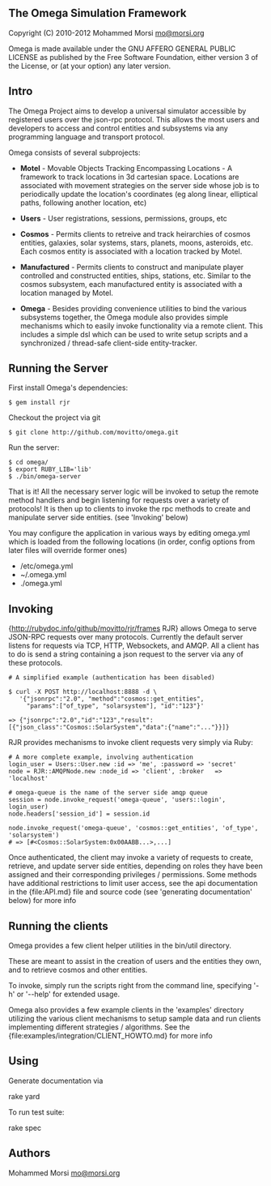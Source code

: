 ## The Omega Simulation Framework

Copyright (C) 2010-2012 Mohammed Morsi <mo@morsi.org>

Omega is made available under the GNU AFFERO GENERAL PUBLIC LICENSE
as published by the Free Software Foundation, either version 3
of the License, or (at your option) any later version.

## Intro
The Omega Project aims to develop a universal simulator accessible by registered
users over the json-rpc protocol. This allows the most users and developers to access
and control entities and subsystems via any programming language and transport protocol.

Omega consists of several subprojects:

* **Motel** - Movable Objects Tracking Encompassing Locations - A framework to track
locations in 3d cartesian space. Locations are associated with movement strategies
on the server side whose job is to periodically update the location's coordinates
(eg along linear, elliptical paths, following another location, etc)

* **Users** - User registrations, sessions, permissions, groups, etc

* **Cosmos** - Permits clients to retreive and track heirarchies of cosmos entities,
galaxies, solar systems, stars, planets, moons, asteroids, etc. Each cosmos entity
is associated with a location tracked by Motel.

* **Manufactured** - Permits clients to construct and manipulate player controlled and
constructed entities, ships, stations, etc. Similar to the cosmos subsystem, each
manufactured entity is associated with a location managed by Motel.

* **Omega** - Besides providing convenience utilities to bind the various subsystems
together, the Omega module also provides simple mechanisms which to easily invoke
functionality via a remote client. This includes a simple dsl which can be used to
write setup scripts and a synchronized / thread-safe client-side entity-tracker.


## Running the Server

First install Omega's dependencies:

    $ gem install rjr

Checkout the project via git

    $ git clone http://github.com/movitto/omega.git

Run the server:

    $ cd omega/
    $ export RUBY_LIB='lib'
    $ ./bin/omega-server


That is it! All the necessary server logic will be invoked to
setup the remote method handlers and begin listening for requests
over a variety of protocols! It is then up to clients to invoke
the rpc methods to create and manipulate server side entities.
(see 'Invoking' below)

You may configure the application in various ways by editing
omega.yml which is loaded from the following locations
(in order, config options from later files will override former ones)

* /etc/omega.yml
* ~/.omega.yml
* ./omega.yml


## Invoking
{http://rubydoc.info/github/movitto/rjr/frames RJR}
allows Omega to serve JSON-RPC requests over many protocols.
Currently the default server listens for requests via TCP, HTTP,
Websockets, and AMQP. All a client has to do is send a string
containing a json request to the server via any of these protocols.

    # A simplified example (authentication has been disabled)

    $ curl -X POST http://localhost:8888 -d \
       '{"jsonrpc":"2.0", "method":"cosmos::get_entities",
         "params":["of_type", "solarsystem"], "id":"123"}'

    => {"jsonrpc":"2.0","id":"123","result":[{"json_class":"Cosmos::SolarSystem","data":{"name":"..."}}]}
   


RJR provides mechanisms to invoke client requests very simply via Ruby:

    # A more complete example, involving authentication
    login_user = Users::User.new :id => 'me', :password => 'secret'
    node = RJR::AMQPNode.new :node_id => 'client', :broker   => 'localhost'

    # omega-queue is the name of the server side amqp queue
    session = node.invoke_request('omega-queue', 'users::login', login_user)
    node.headers['session_id'] = session.id

    node.invoke_request('omega-queue', 'cosmos::get_entities', 'of_type', 'solarsystem')
    # => [#<Cosmos::SolarSystem:0x00AABB...>,...]


Once authenticated, the client may invoke a variety of requests to create,
retrieve, and update server side entities, depending on roles they have
been assigned and their corresponding privileges / permissions. Some methods
have additional restrictions to limit user access, see the api documentation
in the {file:API.md} file and source code (see 'generating documentation' below) for more info

## Running the clients

Omega provides a few client helper utilities in the bin/util directory.

These are meant to assist in the creation of users and the entities they own, and
to retrieve cosmos and other entities. 

To invoke, simply run the scripts right from the command line, specifying
'-h' or '--help' for extended usage.

Omega also provides a few example clients in the 'examples' directory utilizing
the various client mechanisms to setup sample data and run clients implementing
different strategies / algorithms. See the {file:examples/integration/CLIENT_HOWTO.md} for more info

## Using

Generate documentation via

  rake yard

To run test suite:

  rake spec

## Authors
 Mohammed Morsi <mo@morsi.org>
